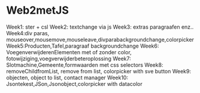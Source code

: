 # Web2metJS
Week1: ster + csl
Week2: textchange via js
Week3: extras paragraafen enz..
Week4:div paras, mouseover,mousemove,mouseleave,divparabackgroundchange,colorpicker 
Week5:Producten,Tafel,paragraaf backgroundchange 
Week6: VoegenverwijderenElementen met of zonder color, fotowijziging,voegverwijderbeteroplossing
Week7: Slotmachine,Gemeente,formwaarden met css selectors
Week8: removeChildfromList, remove from list, colorpicker with sve button
Week9: objecten, object to list, contact manager
Week10: Jsontekest,JSon,Jsonobject,colorpicker with datacolor
